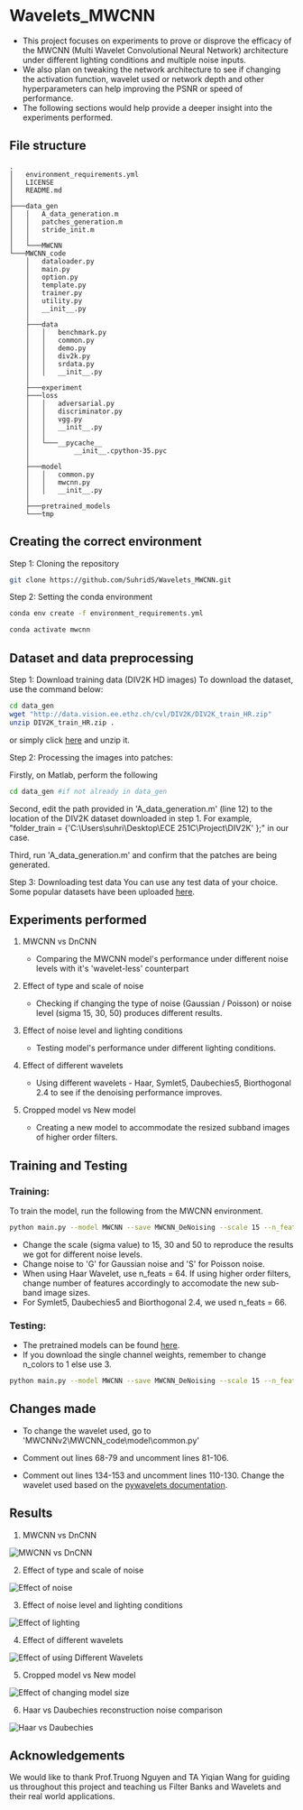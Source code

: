# Wavelets_MWCNN
* This project focuses on experiments to prove or disprove the efficacy of the MWCNN (Multi Wavelet Convolutional Neural Network) architecture under different lighting conditions and multiple noise inputs.
* We also plan on tweaking the network architecture to see if changing the activation function, wavelet used or network depth and other hyperparameters can help improving the PSNR or speed of performance.
* The following sections would help provide a deeper insight into the experiments performed.



## File structure

```
.
│   environment_requirements.yml
│   LICENSE
│   README.md
│
├───data_gen
│   │   A_data_generation.m
│   │   patches_generation.m
│   │   stride_init.m
│   │
│   └───MWCNN
└───MWCNN_code
    │   dataloader.py
    │   main.py
    │   option.py
    │   template.py
    │   trainer.py
    │   utility.py
    │   __init__.py
    │
    ├───data
    │   │   benchmark.py
    │   │   common.py
    │   │   demo.py
    │   │   div2k.py
    │   │   srdata.py
    │   │   __init__.py   
    │
    ├───experiment
    ├───loss
    │   │   adversarial.py
    │   │   discriminator.py
    │   │   vgg.py
    │   │   __init__.py
    │   │
    │   └───__pycache__
    │           __init__.cpython-35.pyc
    │
    ├───model
    │   │   common.py
    │   │   mwcnn.py
    │   │   __init__.py
    │
    ├───pretrained_models
    └───tmp
```

## Creating the correct environment

Step 1: Cloning the repository

```bash
git clone https://github.com/SuhridS/Wavelets_MWCNN.git
```

Step 2: Setting the conda environment

```bash
conda env create -f environment_requirements.yml

```

```bash
conda activate mwcnn
```

## Dataset and data preprocessing

Step 1: Download training data (DIV2K HD images)
To download the dataset, use the command below:

```bash
cd data_gen
wget "http://data.vision.ee.ethz.ch/cvl/DIV2K/DIV2K_train_HR.zip"
unzip DIV2K_train_HR.zip .
```
or simply click [here](http://data.vision.ee.ethz.ch/cvl/DIV2K/DIV2K_train_HR.zip) and unzip it.

Step 2: Processing the images into patches:

Firstly, on Matlab, perform the following
```bash
cd data_gen #if not already in data_gen
```
Second, edit the path provided in 'A_data_generation.m' (line 12) to the location of the DIV2K dataset downloaded in step 1.
For example, "folder_train  = {'C:\Users\suhri\Desktop\ECE 251C\Project\DIV2K' };" in our case.

Third, run 'A_data_generation.m' and confirm that the patches are being generated.

Step 3: Downloading test data
You can use any test data of your choice.
Some popular datasets have been uploaded [here](https://drive.google.com/drive/folders/1HlIgV_l-RD-0bI5PTGj3F5VGWW7tZi1O?usp=sharing).


## Experiments performed

1) MWCNN vs DnCNN
	* Comparing the MWCNN model's performance under different noise levels with it's 'wavelet-less' counterpart

2) Effect of type and scale of noise
	* Checking if changing the type of noise (Gaussian / Poisson) or noise level (sigma 15, 30, 50) produces different results.

3) Effect of noise level and lighting conditions
	* Testing model's performance under different lighting conditions.

4) Effect of different wavelets
	* Using different wavelets - Haar, Symlet5, Daubechies5, Biorthogonal 2.4 to see if the denoising performance improves.

5) Cropped model vs New model
	* Creating a new model to accommodate the resized subband images of higher order filters.


## Training and Testing

### Training:

To train the model, run the following from the MWCNN environment.
```bash
python main.py --model MWCNN --save MWCNN_DeNoising --scale 15 --n_feats 64 --save_results --print_model --patch_size 256 --batch_size 4 --print_every 50 --lr 1.024e-4 --lr_decay 100 --n_colors 3 --save_models --task_type denoising --noise 'G'
```
* Change the scale (sigma value) to 15, 30 and 50 to reproduce the results we got for different noise levels.
* Change noise to 'G' for Gaussian noise and 'S' for Poisson noise.
* When using Haar Wavelet, use n_feats = 64. If using higher order filters, change number of features accordingly to accomodate the new sub-band image sizes.
* For Symlet5, Daubechies5 and Biorthogonal 2.4, we used n_feats = 66.


### Testing: 
* The pretrained models can be found [here](https://drive.google.com/drive/folders/1HlIgV_l-RD-0bI5PTGj3F5VGWW7tZi1O?usp=sharing).
* If you download the single channel weights, remember to change n_colors to 1 else use 3.

```bash
python main.py --model MWCNN --save MWCNN_DeNoising --scale 15 --n_feats 64 --save_results --print_model --n_colors 3 --test_only --resume -1 --pre_train pretrained_models/ --data_test Set5 --task_type denoising --noise 'G'
```

## Changes made

* To change the wavelet used,
go to 'MWCNNv2\MWCNN_code\model\common.py'

* Comment out lines 68-79 and uncomment lines 81-106.
* Comment out lines 134-153 and uncomment lines 110-130. Change the wavelet used based on the [pywavelets documentation](https://pywavelets.readthedocs.io/en/latest/).

## Results

1) MWCNN vs DnCNN

![MWCNN vs DnCNN](./images/mwcnnvsdncnn.png)



2) Effect of type and scale of noise

![Effect of noise](./images/gvsp.png)


3) Effect of noise level and lighting conditions

![Effect of lighting](./images/lighting.png)

4) Effect of different wavelets

![Effect of using Different Wavelets](./images/crop.png)

5) Cropped model vs New model

![Effect of changing model size](./images/cropvsnew.png)

6) Haar vs Daubechies reconstruction noise comparison

![Haar vs Daubechies](./images/output_final.png)


## Acknowledgements

We would like to thank Prof.Truong Nguyen and TA Yiqian Wang for guiding us throughout this project and teaching us Filter Banks and Wavelets and their real world applications.
